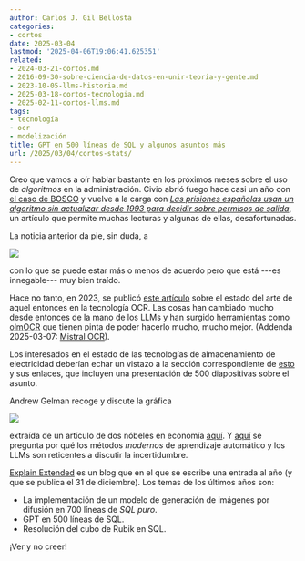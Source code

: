 ```yaml
---
author: Carlos J. Gil Bellosta
categories:
- cortos
date: 2025-03-04
lastmod: '2025-04-06T19:06:41.625351'
related:
- 2024-03-21-cortos.md
- 2016-09-30-sobre-ciencia-de-datos-en-unir-teoria-y-gente.md
- 2023-10-05-llms-historia.md
- 2025-03-18-cortos-tecnologia.md
- 2025-02-11-cortos-llms.md
tags:
- tecnología
- ocr
- modelización
title: GPT en 500 líneas de SQL y algunos asuntos más
url: /2025/03/04/cortos-stats/
---
```


Creo que vamos a oír hablar bastante en los próximos meses sobre el uso de _algoritmos_ en la administración. Civio abrió fuego hace casi un año con [el caso de BOSCO](/2024/05/16/sentencia-bono-social-luz-i) y vuelve a la carga con
[_Las prisiones españolas usan un algoritmo sin actualizar desde 1993 para decidir sobre permisos de salida_](https://civio.es/justicia/2025/02/26/las-prisiones-espanolas-usan-un-algoritmo-sin-actualizar-desde-1993-para-decidir-sobre-permisos-de-salida/),
un artículo que permite muchas lecturas y algunas de ellas, desafortunadas.

La noticia anterior da pie, sin duda, a

![](/wp-uploads/2025/computer-accountable.png#center)

con lo que se puede estar más o menos de acuerdo pero que está ---es innegable--- muy bien traído.

Hace no tanto, en 2023, se publicó [este artículo](https://source.opennews.org/articles/our-search-best-ocr-tool-2023/) sobre el estado del arte de aquel entonces en la tecnología OCR. Las cosas han cambiado mucho desde entonces de la mano de los LLMs y han surgido herramientas como [olmOCR](https://simonwillison.net/2025/Feb/26/olmocr/) que tienen pinta de poder hacerlo mucho, mucho mejor. (Addenda 2025-03-07: [Mistral OCR](https://mistral.ai/fr/news/mistral-ocr)).

Los interesados en el estado de las tecnologías de almacenamiento de electricidad deberían echar un vistazo a la sección correspondiente de [esto](https://www.construction-physics.com/p/reading-list-022225) y sus enlaces, que incluyen una presentación de 500 diapositivas sobre el asunto.

Andrew Gelman recoge y discute la gráfica

![](/wp-uploads/2025/low-r2.png#center)

extraída de un artículo de dos nóbeles en economía [aquí](https://statmodeling.stat.columbia.edu/2025/02/28/the-r-squared-on-this-is-kinda-low-no/). Y
[aquí](https://statmodeling.stat.columbia.edu/2025/02/22/why-dont-machine-learning-and-large-language-model-evaluations-report-uncertainty/)
se pregunta por qué los métodos _modernos_ de aprendizaje automático y los LLMs son reticentes a discutir la incertidumbre.

[Explain Extended](https://explainextended.com/) es un blog que en el que se escribe una entrada al año (y que se publica el 31 de diciembre). Los temas de los últimos años son:
- La implementación de un modelo de generación de imágenes por difusión en 700 líneas de _SQL puro_.
- GPT en 500 líneas de SQL.
- Resolución del cubo de Rubik en SQL.

¡Ver y no creer!
